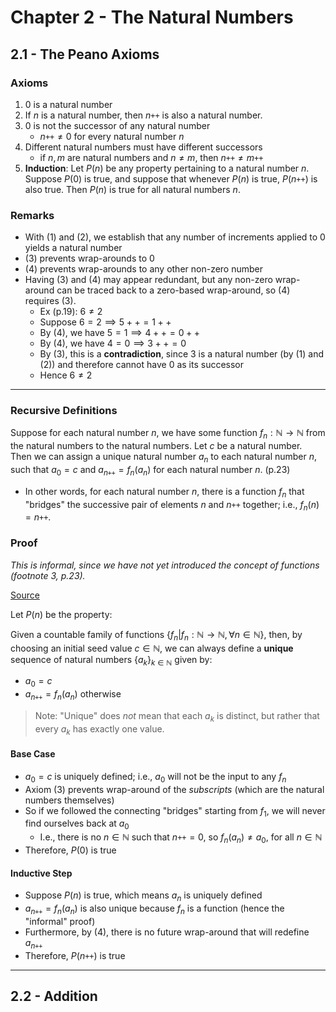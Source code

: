 # Chapter 2 - The Natural Numbers

## 2.1 - The Peano Axioms

### Axioms

1. 0 is a natural number
2. If $n$ is a natural number, then $n\texttt{++}$ is also a natural number.
3. 0 is not the successor of any natural number
    - $n\texttt{++} \ne 0$ for every natural number $n$
4. Different natural numbers must have different successors
    - if $n, m$ are natural numbers and $n \ne m$, then $n\texttt{++} \ne m\texttt{++}$
5. **Induction**: Let $P(n)$ be any property pertaining to a natural number $n$.  Suppose $P(0)$ is true, and suppose that whenever $P(n)$ is true, $P(n\texttt{++})$ is also true. Then $P(n)$ is true for all natural numbers $n$.

### Remarks

- With (1) and (2), we establish that any number of increments applied to 0
    yields a natural number
- (3) prevents wrap-arounds to 0
- (4) prevents wrap-arounds to any other non-zero number
- Having (3) and (4) may appear redundant, but any non-zero wrap-around can be
    traced back to a zero-based wrap-around, so (4) requires (3).
    - Ex (p.19): $6 \ne 2$
    - Suppose $6 = 2 \implies 5++ = 1++$
    - By (4), we have $5 = 1 \implies 4++ = 0++$
    - By (4), we have $4 = 0 \implies 3++ = 0$
    - By (3), this is a **contradiction**, since 3 is a natural number (by (1)
        and (2)) and therefore cannot have 0 as its successor
    - Hence $6 \ne 2$

---

### Recursive Definitions

Suppose for each natural number $n$, we have some function $f_n : \mathbb{N}
\rightarrow \mathbb{N}$ from the natural numbers to the natural numbers. Let $c$
be a natural number. Then we can assign a unique natural number $a_n$ to each
natural number $n$, such that $a_0 = c$ and $a_{n\texttt{++}} = f_n (a_n)$ for
each natural number $n$. (p.23)
- In other words, for each natural number $n$, there is a function $f_n$ that
    "bridges" the successive pair of elements $n$ and $n\texttt{++}$ together;
    i.e., $f_n(n) = n\texttt{++}$.

### Proof

*This is informal, since we have not yet introduced the concept of functions
(footnote 3, p.23).*

[Source](https://math.stackexchange.com/a/2287393)

Let $P(n)$ be the property:

Given a countable family of functions
$\{f_n | f_n : \mathbb{N} \rightarrow \mathbb{N}, \forall n \in
\mathbb{N}\}$, then, by choosing an initial seed value $c \in
\mathbb{N}$, we can always define a **unique** sequence of natural
numbers $\{a_k\}_{k\in\mathbb{N}}$ given by:

- $a_0 = c$
- $a_{n\texttt{++}} = f_n(a_n)$ otherwise


> Note: "Unique" does *not* mean that each $a_k$ is distinct, but rather that
> every $a_k$ has exactly one value.

#### Base Case

- $a_0 = c$ is uniquely defined; i.e., $a_0$ will not be the input to any $f_n$
- Axiom (3) prevents wrap-around of the *subscripts* (which are the natural
    numbers themselves)
- So if we followed the connecting "bridges" starting from $f_1$, we will never
    find ourselves back at $a_0$
    - I.e., there is no $n \in \mathbb{N}$ such that $n\texttt{++} = 0$, so
        $f_n(a_n) \ne a_0$, for all $n \in \mathbb{N}$
- Therefore, $P(0)$ is true

#### Inductive Step

- Suppose $P(n)$ is true, which means $a_n$ is uniquely defined
- $a_{n\texttt{++}} = f_n(a_n)$ is also unique because $f_n$ is a function
    (hence the "informal" proof)
- Furthermore, by (4), there is no future wrap-around that will redefine
     $a_{n\texttt{++}}$
- Therefore, $P(n\texttt{++})$ is true


---

## 2.2 - Addition
